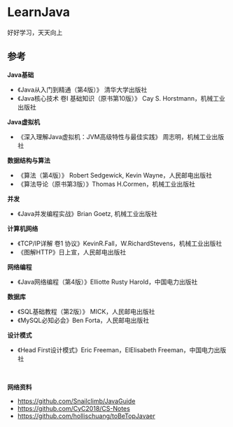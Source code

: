 ﻿# LearnJava

好好学习，天天向上


## 参考  

**Java基础**  

* 《Java从入门到精通（第4版）》 清华大学出版社 
* 《Java核心技术 卷I 基础知识（原书第10版）》 Cay S. Horstmann，机械工业出版社 

**Java虚拟机**  

* 《深入理解Java虚拟机：JVM高级特性与最佳实践》 周志明，机械工业出版社

**数据结构与算法**  

* 《算法（第4版）》 Robert Sedgewick, Kevin Wayne，人民邮电出版社
* 《算法导论（原书第3版）》Thomas H.Cormen，机械工业出版社

**并发**  

* 《Java并发编程实战》Brian Goetz, 机械工业出版社

**计算机网络**  

* 《TCP/IP详解 卷1 协议》KevinR.Fall，W.RichardStevens，机械工业出版社
* 《图解HTTP》日上宣，人民邮电出版社

**网络编程**  

* 《Java网络编程（第4版）》Elliotte Rusty Harold，中国电力出版社

**数据库**  

* 《SQL基础教程（第2版）》 MICK，人民邮电出版社
* 《MySQL必知必会》Ben Forta，人民邮电出版社

**设计模式**  

* 《Head First设计模式》Eric Freeman，ElElisabeth Freeman，中国电力出版社  

<br>

**网络资料**

* https://github.com/Snailclimb/JavaGuide
* https://github.com/CyC2018/CS-Notes
* https://github.com/hollischuang/toBeTopJavaer